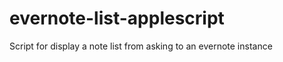 evernote-list-applescript
=========================

Script for display a note list from asking to an evernote instance